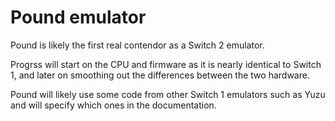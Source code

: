 # Pound emulator
Pound is likely the first real contendor as a Switch 2 emulator.

Progrss will start on the CPU and firmware as it is nearly identical to Switch 1, and later on smoothing out the differences between the two hardware.

Pound will likely use some code from other Switch 1 emulators such as Yuzu and will specify which ones in the documentation.